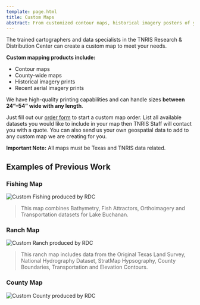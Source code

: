```yaml
---
template: page.html
title: Custom Maps
abstract: From customized contour maps, historical imagery posters of your hometown, county maps or a high resolution image of your property or favorite city, we can make the map you're looking for.
---
```


The trained cartographers and data specialists in the TNRIS Research & Distribution Center can create a custom map to meet your needs.

**Custom mapping products include:**

- Contour maps
- County-wide maps
- Historical imagery prints
- Recent aerial imagery prints


We have high-quality printing capabilities and can handle sizes **between
24”–54” wide with any length**.

Just fill out our [order form](order-data) to start a custom map order. List all available
datasets you would like to include in your map then TNRIS Staff will contact you
with a quote. You can also send us your own geospatial data to add to any custom
map we are creating for you.

<div class="bs-callout bs-callout-danger"><strong>Important Note:</strong> All maps must be Texas and TNRIS data related. </div>

## Examples of Previous Work

### Fishing Map

<img src="{{m.link('static/images/maps-and-data/custom_fishing_map.jpg')}}" class="img-responsive" alt="Custom Fishing produced by RDC">

>  This map combines Bathymetry, Fish Attractors, Orthoimagery and Transportation datasets for Lake Buchanan.

### Ranch Map

<img src="{{m.link('static/images/maps-and-data/custom_ranch_map.jpg')}}" class="img-responsive" alt="Custom Ranch produced by RDC">

> This ranch map includes data from the Original Texas Land Survey, National Hydrography Dataset, StratMap Hypsography, County Boundaries, Transportation and Elevation Contours.

### County Map

<img src="{{m.link('static/images/maps-and-data/custom_county_map.jpg')}}" class="img-responsive" alt="Custom County produced by RDC">
